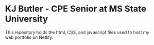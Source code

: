 # KJ Butler - CPE Senior at MS State University
This repository holds the html, CSS, and javascript files used to host my web portfolio on Netlify.
